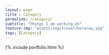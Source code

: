 ```yaml
--- 
layout: page
title : Category 
permalink: /category/
subtitle: "Things I am working on" 
feature-img: "assets/img/travel/boracay.jpg"
tags: [Category]
---
```


{% include portfolio.html %}